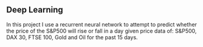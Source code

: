 ## Deep Learning

In this project I use a recurrent neural network to attempt to predict whether the price of the S&P500 will rise or fall in a day given price data of: S&P500, DAX 30, FTSE 100, Gold and Oil for the past 15 days. 
